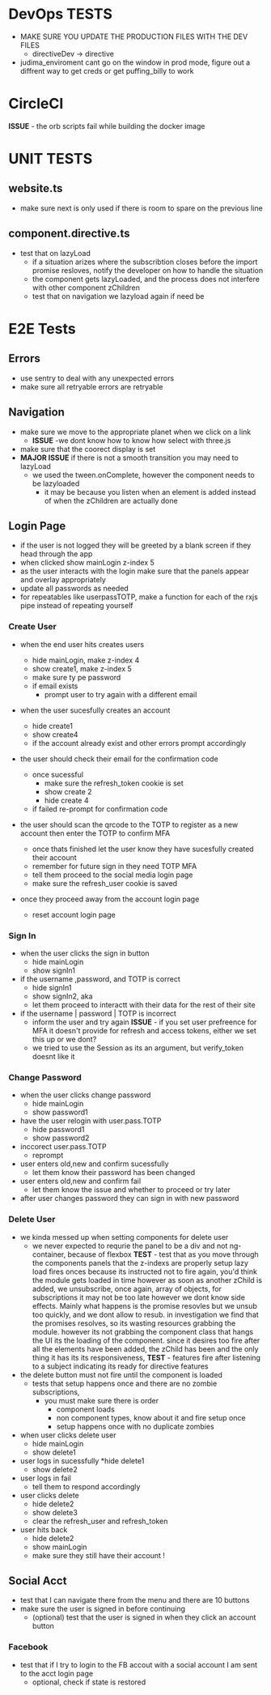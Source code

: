 # DevOps TESTS
* MAKE SURE YOU UPDATE THE PRODUCTION FILES WITH THE DEV FILES
    * directiveDev -> directive 
* judima_enviroment cant go on the window in prod mode, figure out a diffrent way to get creds or get puffing_billy to work
# CircleCI
__ISSUE__ - the orb scripts fail while building the docker image

# UNIT TESTS


## website.ts
* make sure next is only used if there is room to spare on the previous line

## component.directive.ts

* test that on lazyLoad
    * if a situation arizes where the subscribtion closes before the import promise resloves, notify the developer on how to handle the situation
    * the component gets lazyLoaded, and the process does not interfere with other component zChildren
    * test that on navigation we lazyload again if need be

# E2E Tests


## Errors
* use sentry to deal with any unexpected errors
* make sure all retryable errors are retryable

## Navigation

* make sure we move to the appropriate planet when we click on a link
    * __ISSUE__ -we dont know how to know how select with three.js
* make sure that the coorect display is set 
* __MAJOR ISSUE__ if there is not a smooth transition you may need to lazyLoad
    * we used the tween.onComplete, however the component needs to be lazyloaded
        * it may be because you listen when an element is added instead of when the zChildren are actually done
## Login Page
* if the user is not logged they will be greeted by a blank screen if they head through the app
* when clicked show mainLogin z-index 5
* as the user interacts with the login make sure that the panels appear and overlay appropriately
* update all passwords as needed
* for repeatables like userpassTOTP, make a function for each of the rxjs pipe instead of repeating yourself

### Create User
* when the end user hits creates users
    * hide mainLogin, make z-index 4
    * show create1, make z-index 5
    * make sure ty
    pe password
    * if email exists
        * prompt user to try again with a different email
    
* when the user sucesfully creates an account
    * hide create1
    * show  create4
    * if the account already exist and other errors prompt accordingly
* the user should check their email for the confirmation code
    * once sucessful 
        * make sure the refresh_token cookie is set
        * show create 2 
        * hide create 4
    * if failed re-prompt for confirmation code
* the user should scan the qrcode to the TOTP to register as a new account
then enter the TOTP to confirm MFA
    * once thats finished let the user know they have sucesfully created their account
    * remember for future sign in they need TOTP MFA
    * tell them proceed to the social media login page
    * make sure the refresh_user cookie is saved
* once they proceed away from the account login page 
    * reset account login page

    

### Sign In
* when the user clicks the sign in button
    * hide mainLogin
    * show  signIn1
* if the username ,password, and TOTP  is correct
    * hide signIn1
    * show signIn2, aka
    * let them proceed to interactt with their data for the rest of their site
* if the username | password | TOTP is incorrect
    * inform the user and try again
__ISSUE__ - if you set user prefreence for MFA it doesn't provide for refresh and access tokens, either we set this up or we dont?
    * we tried to use the Session as its an argument, but verify_token doesnt like it

### Change Password
*  when the user clicks change password
    * hide mainLogin
    * show  password1
* have the user relogin with user.pass.TOTP
    * hide password1
    * show password2
* inccorect user.pass.TOTP
    * reprompt
* user enters old,new and confirm sucessfully
    * let them know their password has been changed
* user enters old,new and confirm fail
    * let them know the issue and whether to proceed or try later
* after user changes password they can sign in with new password



### Delete User
* we kinda messed up when setting components for delete user
    * we never expected to requrie the panel to be a div and not ng-container, because of flexbox
        __TEST__ - test that as you move  through the components panels that the z-indexs are properly setup 
    lazy load fires onces because its instructed not to fire again, you'd think the module gets loaded in time however as soon as another zChild is added, we unsubscribe, once again, array of objects, for subscriptions it may not be  too late however we dont know side effects. Mainly what happens is the promise resovles but we unsub too quickly, and we dont allow to resub. in investigation we find that the promises resolves, so its wasting resources grabbing  the module. however its not grabbing the component class that hangs the UI its the loading of the component. since it desires too fire after all the elements have been added, the zChild has been and the only thing it has its its responsiveness, 
        __TEST__ - features fire after listening to a subject indicating its ready for directive features
* the delete button must not fire until the component is loaded
    * tests that setup happens once and there are no zombie subscriptions, 
        * you must make sure there is order
            * component loads
            * non component types, know about it and fire setup once
            * setup happens once with no duplicate zombies
* when user clicks delete user
    * hide mainLogin
    * show delete1
* user logs in sucessfully
    *hide delete1
    * show delete2
* user logs in fail
    * tell them to respond accordingly
* user clicks delete
    * hide delete2
    * show delete3
    * clear the refresh_user and refresh_token
* user hits back
    * hide delete2 
    * show mainLogin
    * make sure they still have their account !
    
## Social Acct
* test that I can navigate there from the menu and there are 10 buttons
* make sure the user is signed in before continuing
    * (optional) test that the user is signed in when they click an account button

### Facebook

* test that if I try to login to the FB accout with a social account I am sent to the acct login page
    * optional, check if state is restored


